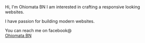 <p>Hi, I'm Ohiomata BN I am interested in crafting a responsive looking websites.</p>
<p>I have passion for building modern websites.</p>
<a>You can reach me on facebook@<br> <a href="https://web.facebook.com/profile.php?id=100081803945188">Ohiomata BN</a></p>


<!---
Nathcode19/Nathcode19 is a ✨ special ✨ repository because its `README.md` (this file) appears on your GitHub profile.
You can click the Preview link to take a look at your changes.
--->
